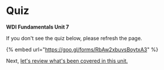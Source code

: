 # Quiz

**WDI Fundamentals Unit 7**

If you don't see the quiz below, please refresh the page.

{% embed url="https://goo.gl/forms/RbAw2xbuvsBoytxA3" %}



Next, [let's review what's been covered in this unit.](js-intro-cheatsheet.md)

